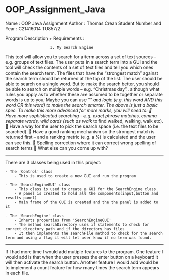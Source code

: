 # OOP_Assignment_Java
Name 						: OOP Java Assignment 
Author 					: Thomas Crean 
Student Number and Year			: C21416014 TU857/2

Program Description + Requirements 	:
						
						3. My Search Engine
This tool will allow you to search for a term across a set of text sources – e.g. groups of text 
files. 
The user puts in a search term into a GUI and the tool will check the contents of a set of text 
files and tell you which ones contain the search term. The files that have the “strongest 
match” against the search term should be returned at the top of the list. 
The user should be able to search on a single word. But to make the search better, you 
should be able to search on multiple words – e.g. “Christmas day”.. although what rules you 
apply as to whether these are assumed to be together or separate words is up to you; 
Maybe you can use “*” and logic (e.g. this word AND this word OR this word) to make the 
search smarter. 
The above is just a basic spec. To make this more advanced for more marks, you will need 
to:
 Have more sophisticated searching - e.g. exact phrase matches, comma separate 
words, wild cards (such as walk* to find walked, walking, walk etc). 
 Have a way for the user to pick the search space (i.e. the text files to be searched). 
 Have a good ranking mechanism so the strongest match is returned first – and a ranking 
metric (e.g. a %) is calculated and the user can see this. 
 Spelling correction where it can correct wrong spelling of search terms
 What else can you come up with?

------------------------------------------------------------------------------------------------------------------

There are 3 classes being used in this project:

	- The 'Control' class
		- This is used to create a new GUI and run the program

	- The 'SearchEngineGUI' class
		- This class is used to create a GUI for the SearchEngine class.
		- A panel is created to hold all the components(input,button and results panel)
		- Main frame of the GUI is created and the the panel is added to it
      
	- The 'SearchEngine' class
		- Inherts properties from 'SearchEngineGUI'
		- The method searchDirectory uses if statements to check for correct directory path and if the directory has files
		- It then implements the searchFile method to check for the search term and using a flag it will let user know if no term was found.

------------------------------------------------------------------------------------------------------------------
If I had more time I would add mutiple features to the program. One feature I would add is that when the user presses the enter button on a keyboard it will then activate the search button. Another feature I would add would be to implement a count feature for how many times the search term appears in each file.
